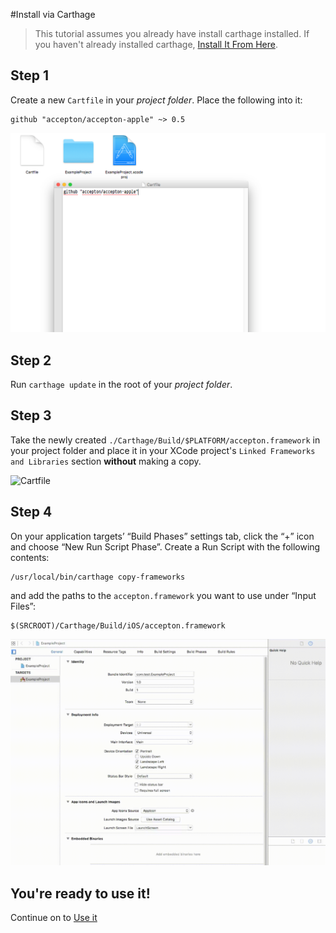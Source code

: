 #Install via Carthage
> This tutorial assumes you already have install carthage installed.  If you haven't already installed carthage, [Install It From Here](https://github.com/Carthage/Carthage#installing-carthage).

## Step 1
Create a new `Cartfile` in your *project folder*. Place the following into it:

```
github "accepton/accepton-apple" ~> 0.5
```

![Cartfile](../images/cartfile.png)

## Step 2
Run `carthage update` in the root of your *project folder*.

## Step 3
Take the newly created `./Carthage/Build/$PLATFORM/accepton.framework` in your project folder and place it in your XCode project's `Linked Frameworks and Libraries` section **without** making a copy.

![Cartfile](../images/carthage_link.gif)

## Step 4
On your application targets’ “Build Phases” settings tab, click the “+” icon and choose “New Run Script Phase”. Create a Run Script with the following contents:

```
/usr/local/bin/carthage copy-frameworks
```

and add the paths to the `accepton.framework` you want to use under “Input Files”:

```
$(SRCROOT)/Carthage/Build/iOS/accepton.framework
```

![Carthage Run Script](../images/carthage_run_script.gif)

## You're ready to use it!
Continue on to [Use it](../../#2-use-it-via-storyboard-or-pure-code)
